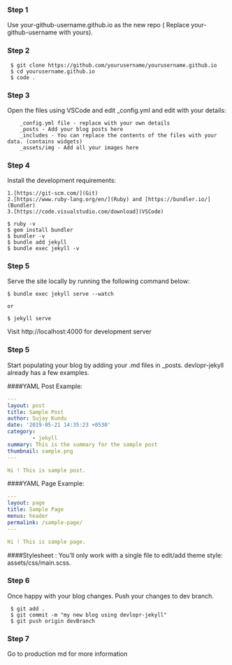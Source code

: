 ### Step 1

Use your-github-username.github.io as the new repo ( Replace your-github-username with yours).

### Step 2
```
 $ git clone https://github.com/yourusername/yourusername.github.io
 $ cd yourusername.github.io
 $ code .
 ```

### Step 3

 Open the files using VSCode and edit _config.yml and edit with your details:


```
    _config.yml file - replace with your own details
    _posts - Add your blog posts here
    _includes - You can replace the contents of the files with your data. (contains widgets)
    _assets/img - Add all your images here
```

### Step 4

 Install the development requirements:


    1.[https://git-scm.com/](Git)
    2.[https://www.ruby-lang.org/en/](Ruby) and [https://bundler.io/](Bundler)
    3.[https://code.visualstudio.com/download](VSCode)

```
$ ruby -v
$ gem install bundler
$ bundler -v
$ bundle add jekyll
$ bundle exec jekyll -v
```

### Step 5

 Serve the site locally by running the following command below:

```
$ bundle exec jekyll serve --watch

or

$ jekyll serve
 ```

 Visit http://localhost:4000 for development server

### Step 5

Start populating your blog by adding your .md files in _posts. devlopr-jekyll already has a few examples.

####YAML Post Example:
```YAML
---
layout: post
title: Sample Post
author: Sujay Kundu
date: '2019-05-21 14:35:23 +0530'
category:
        - jekyll
summary: This is the summary for the sample post
thumbnail: sample.png
---

Hi ! This is sample post.
```

####YAML Page Example:
```YAML
---
layout: page
title: Sample Page
menus: header
permalink: /sample-page/
---

Hi ! This is sample page.
```

####Stylesheet : You’ll only work with a single file to edit/add theme style: assets/css/main.scss.

### Step 6

Once happy with your blog changes. Push your changes to dev branch.

```
 $ git add .
 $ git commit -m "my new blog using devlopr-jekyll"
 $ git push origin devBranch
```

### Step 7

Go to production md for more information